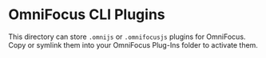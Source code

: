 # OmniFocus CLI Plugins

This directory can store `.omnijs` or `.omnifocusjs` plugins for OmniFocus.
Copy or symlink them into your OmniFocus Plug-Ins folder to activate them.


